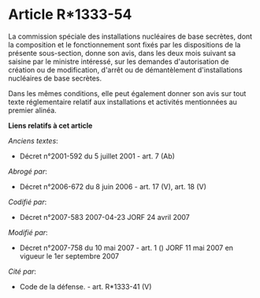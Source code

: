 # Article R*1333-54

La commission spéciale des installations nucléaires de base secrètes, dont la composition et le fonctionnement sont fixés par
les dispositions de la présente sous-section, donne son avis, dans les deux mois suivant sa saisine par le ministre
intéressé, sur les demandes d'autorisation de création ou de modification, d'arrêt ou de démantèlement d'installations
nucléaires de base secrètes.

Dans les mêmes conditions, elle peut également donner son avis sur tout texte réglementaire relatif aux installations et
activités mentionnées au premier alinéa.

**Liens relatifs à cet article**

_Anciens textes_:

  - Décret n°2001-592 du 5 juillet 2001 - art. 7 (Ab)

_Abrogé par_:

  - Décret n°2006-672 du 8 juin 2006 - art. 17 (V), art. 18 (V)

_Codifié par_:

  - Décret n°2007-583 2007-04-23 JORF 24 avril 2007

_Modifié par_:

  - Décret n°2007-758 du 10 mai 2007 - art. 1 () JORF 11 mai 2007 en vigueur le 1er septembre 2007

_Cité par_:

  - Code de la défense. - art. R*1333-41 (V)
